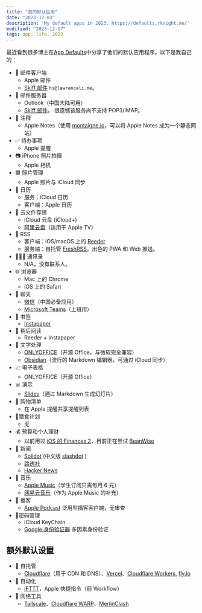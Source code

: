 ```yaml
---
title: "我的默认应用"
date: "2023-12-03"
description: "My default apps in 2023. https://defaults.rknight.me/"
modified: "2023-12-17"
tags: app, life, 2023
---
```


最近看到很多博主在[App Defaults](https://defaults.rknight.me/)中分享了他们的默认应用程序。以下是我自己的：

- 📨 邮件客户端
  - Apple 邮件
  - [Skiff 邮件](https://go.lawrenceli.me/skiff) `hi@lawrenceli.me`。
- 📮 邮件服务器
  - Outlook（中国大陆可用）
  - [Skiff 邮件](https://go.lawrenceli.me/skiff)。 很遗憾该服务尚不支持 POP3/IMAP。
- 📝 注释
  - Apple Notes（使用 [montaigne.io](https://montaigne.io)，可以将 Apple Notes 成为一个静态网站）
- ✅ 待办事项
  - Apple 提醒
- 📷 iPhone 照片拍摄
  - Apple 相机
- 🟦 照片管理
  - Apple 照片与 iCloud 同步
- 📆 日历
  - 服务：iCloud 日历
  - 客户端：Apple 日历
- 📁 云文件存储
  - iCloud 云盘 (iCloud+)
  - [阿里云盘](https://www.aliyundrive.com/)（适用于 Apple TV）
- 📖 RSS
  - 客户端：iOS/macOS 上的 [Reeder](https://reederapp.com/)
  - 服务端：自托管 [FreshRSS](https://freshrss.org/index.html)，出色的 PWA 和 Web 推送。
- 🙍🏻‍♂️ 通讯录
  - N/A，没有联系人。
- 🌐 浏览器
  - Mac 上的 Chrome
  - iOS 上的 Safari
- 💬 聊天
  - [微信](https://www.wechat.com/)（中国必备应用）
  - [Microsoft Teams](https://apps.apple.com/ph/app/microsoft-teams/id1113153706)（上班用）
- 🔖 书签
  - [Instapaper](https://www.instapaper.com/)
- 📑 稍后阅读
  - Reeder + Instapaper
- 📜 文字处理
  - [ONLYOFFICE](https://www.onlyoffice.com/)（开源 Office，与微软完全兼容）
  - [Obsidian](https://obsidian.md/)（流行的 Markdown 编辑器，可通过 iCloud 同步）
- 📈 电子表格
  - ONLYOFFICE（开源 Office）
- 📊 演示
  - [Slidev](https://sli.dev/)（通过 Markdown 生成幻灯片）
- 🛒 购物清单
  - 在 Apple 提醒共享提醒列表
- 🍴膳食计划
  - 无
- 💰 预算和个人理财
  - 以前用过 [iOS 的 Finances 2](https://hochgatterer.me/finances/ios/)，目前正在尝试 [BeanWise](https://apps.apple.com/us/app/beanwise/id6446314789?ref=https://lawrenceli.me)
- 📰 新闻
  - [Solidot](https://solidot.org) (中文版 [slashdot](https://slashdot.org) )
  - [路透社](https://www.reuters.com/)
  - [Hacker News](https://news.ycombinator.com/)
- 🎵 音乐
  - [Apple Music](https://music.apple.com/)（学生订阅只需每月 6 元）
  - [网易云音乐](https://music.163.com/)（作为 Apple Music 的补充）
- 🎤 播客
  - [Apple Podcast](https://www.apple.com/apple-podcasts/) 泛用型播客客户端，无审查
- 🔐密码管理
  - iCloud KeyChain
  - [Google 身份验证器](https://apps.apple.com/us/app/google-authenticator/id388497605) 多因素身份验证

## 额外默认设置

- 🚀 自托管
  - [Cloudflare](https://lawrenceli.me/blog/cloudflare)（用于 CDN 和 DNS）、[Vercel](https://vercel.com)、[Cloudflare Workers](https://developers.cloudflare.com/workers/), [fly.io](https://fly.io)
- 🤖 自动化
  - [IFTTT](https://ifttt.com)，Apple 快捷指令（前 Workflow）
- 🛜 网络工具
  - [Tailscale](https://tailscale.com/)、[Cloudflare WARP](https://1.1.1.1)、[MerlinClash](https://mcreadme.gitbook.io/mc/)
